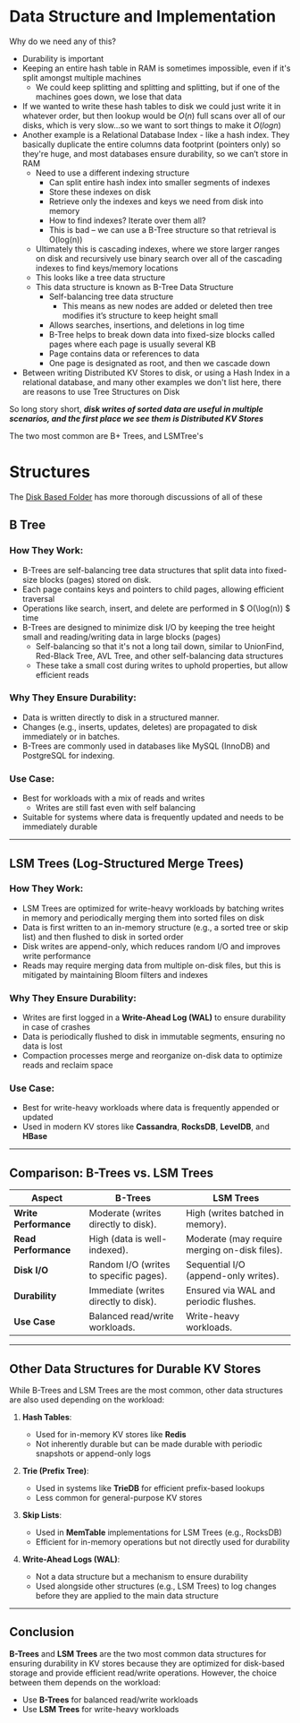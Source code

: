# Data Structure and Implementation
Why do we need any of this?
- Durability is important
- Keeping an entire hash table in RAM is sometimes impossible, even if it's split amongst multiple machines
    - We could keep splitting and splitting and splitting, but if one of the machines goes down, we lose that data
- If we wanted to write these hash tables to disk we could just write it in whatever order, but then lookup would be $O(n)$ full scans over all of our disks, which is very slow...so we want to sort things to make it $O(log n)$
- Another example is a Relational Database Index - like a hash index. They basically duplicate the entire columns data footprint (pointers only) so they're huge, and most databases ensure durability, so we can’t store in RAM
    - Need to use a different indexing structure 
        - Can split entire hash index into smaller segments of indexes
        - Store these indexes on disk
        - Retrieve only the indexes and keys we need from disk into memory
        - How to find indexes? Iterate over them all?
        - This is bad – we can use a B-Tree structure so that retrieval is O(log(n))
    - Ultimately this is cascading indexes, where we store larger ranges on disk and recursively use binary search over all of the cascading indexes to find keys/memory locations
    - This looks like a tree data structure
    - This data structure is known as  B-Tree Data Structure
        - Self-balancing tree data structure
            - This means as new nodes are added or deleted then tree modifies it’s structure to keep height small
        - Allows searches, insertions, and deletions in log time 
        - B-Tree helps to break down data into fixed-size blocks called pages where each page is usually several KB
        - Page contains data or references to data
        - One page is designated as root, and then we cascade down
- Between writing Distributed KV Stores to disk, or using a Hash Index in a relational database, and many other examples we don't list here, there are reasons to use Tree Structures on Disk

So long story short, ***disk writes of sorted data are useful in multiple scenarios, and the first place we see them is Distributed KV Stores***

The two most common are B+ Trees, and LSMTree's

# Structures
The [Disk Based Folder](/docs/technical%20writing/architecture_components/databases%20&%20storage/Disk%20Based/) has more thorough discussions of all of these 

## B Tree

### How They Work:
- B-Trees are self-balancing tree data structures that split data into fixed-size blocks (pages) stored on disk.
- Each page contains keys and pointers to child pages, allowing efficient traversal
- Operations like search, insert, and delete are performed in $ O(\log(n)) $ time
- B-Trees are designed to minimize disk I/O by keeping the tree height small and reading/writing data in large blocks (pages)
    - Self-balancing so that it's not a long tail down, similar to UnionFind, Red-Black Tree, AVL Tree, and other self-balancing data structures
    - These take a small cost during writes to uphold properties, but allow efficient reads

### Why They Ensure Durability:
- Data is written directly to disk in a structured manner.
- Changes (e.g., inserts, updates, deletes) are propagated to disk immediately or in batches.
- B-Trees are commonly used in databases like MySQL (InnoDB) and PostgreSQL for indexing.

### Use Case:
- Best for workloads with a mix of reads and writes
    - Writes are still fast even with self balancing
- Suitable for systems where data is frequently updated and needs to be immediately durable

---

## LSM Trees (Log-Structured Merge Trees)

### How They Work:
- LSM Trees are optimized for write-heavy workloads by batching writes in memory and periodically merging them into sorted files on disk
- Data is first written to an in-memory structure (e.g., a sorted tree or skip list) and then flushed to disk in sorted order
- Disk writes are append-only, which reduces random I/O and improves write performance
- Reads may require merging data from multiple on-disk files, but this is mitigated by maintaining Bloom filters and indexes

### Why They Ensure Durability:
- Writes are first logged in a **Write-Ahead Log (WAL)** to ensure durability in case of crashes
- Data is periodically flushed to disk in immutable segments, ensuring no data is lost
- Compaction processes merge and reorganize on-disk data to optimize reads and reclaim space

### Use Case:
- Best for write-heavy workloads where data is frequently appended or updated
- Used in modern KV stores like **Cassandra**, **RocksDB**, **LevelDB**, and **HBase**

---

## Comparison: B-Trees vs. LSM Trees

| **Aspect**              | **B-Trees**                              | **LSM Trees**                              |
|-------------------------|-------------------------------------------|--------------------------------------------|
| **Write Performance**   | Moderate (writes directly to disk).       | High (writes batched in memory).           |
| **Read Performance**    | High (data is well-indexed).              | Moderate (may require merging on-disk files). |
| **Disk I/O**            | Random I/O (writes to specific pages).    | Sequential I/O (append-only writes).       |
| **Durability**          | Immediate (writes directly to disk).      | Ensured via WAL and periodic flushes.      |
| **Use Case**            | Balanced read/write workloads.            | Write-heavy workloads.                     |

---

## Other Data Structures for Durable KV Stores

While B-Trees and LSM Trees are the most common, other data structures are also used depending on the workload:

1. **Hash Tables**:
   - Used for in-memory KV stores like **Redis**
   - Not inherently durable but can be made durable with periodic snapshots or append-only logs

2. **Trie (Prefix Tree)**:
   - Used in systems like **TrieDB** for efficient prefix-based lookups
   - Less common for general-purpose KV stores

3. **Skip Lists**:
   - Used in **MemTable** implementations for LSM Trees (e.g., RocksDB)
   - Efficient for in-memory operations but not directly used for durability

4. **Write-Ahead Logs (WAL)**:
   - Not a data structure but a mechanism to ensure durability
   - Used alongside other structures (e.g., LSM Trees) to log changes before they are applied to the main data structure

---

## Conclusion

**B-Trees** and **LSM Trees** are the two most common data structures for ensuring durability in KV stores because they are optimized for disk-based storage and provide efficient read/write operations. However, the choice between them depends on the workload:
- Use **B-Trees** for balanced read/write workloads
- Use **LSM Trees** for write-heavy workloads
